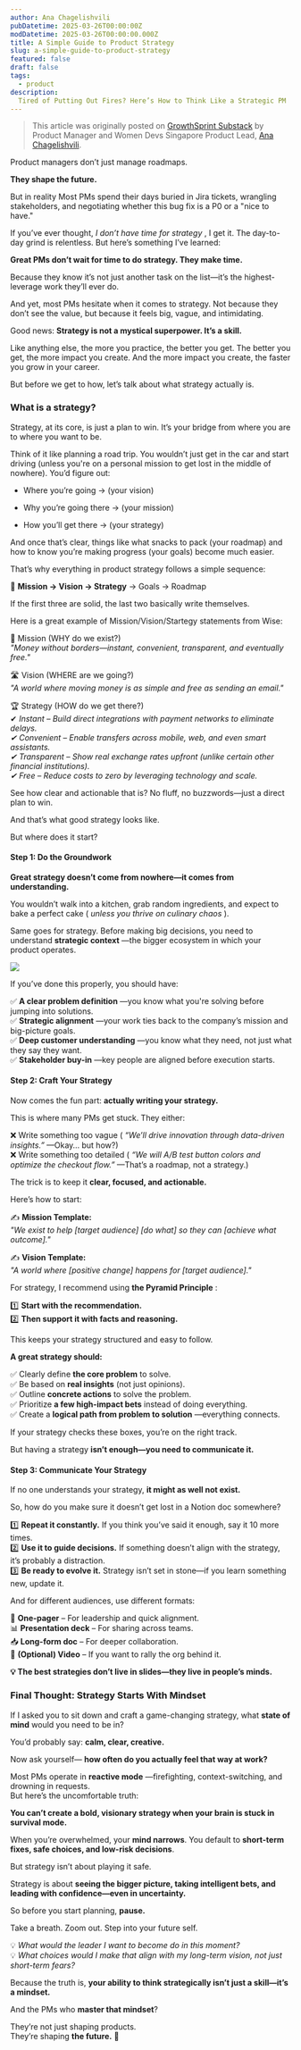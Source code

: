 ```yaml
---
author: Ana Chagelishvili
pubDatetime: 2025-03-26T00:00:00Z
modDatetime: 2025-03-26T00:00:00.000Z
title: A Simple Guide to Product Strategy
slug: a-simple-guide-to-product-strategy
featured: false
draft: false
tags:
  - product
description:
  Tired of Putting Out Fires? Here’s How to Think Like a Strategic PM
---
```


> This article was originally posted on [GrowthSprint Substack](https://anasgrowthsprint.substack.com/p/a-simple-guide-to-product-strategy) by Product Manager and Women Devs Singapore Product Lead, [Ana Chagelishvili](https://www.linkedin.com/in/anachagelishvili/).

Product managers don’t just manage roadmaps.

 **They shape the future.**

But in reality Most PMs spend their days buried in Jira tickets, wrangling stakeholders, and negotiating whether this bug fix is a P0 or a "nice to have."

If you’ve ever thought, _I don’t have time for strategy_ , I get it. The day-to-day grind is relentless. But here’s something I’ve learned:

 **Great PMs don’t wait for time to do strategy. They make time.**

Because they know it’s not just another task on the list—it’s the highest-leverage work they’ll ever do.

And yet, most PMs hesitate when it comes to strategy. Not because they don’t see the value, but because it feels big, vague, and intimidating.

Good news: **Strategy is not a mystical superpower. It’s a skill.**

Like anything else, the more you practice, the better you get. The better you get, the more impact you create. And the more impact you create, the faster you grow in your career.

But before we get to how, let’s talk about what strategy actually is.

###  **What is a strategy?**

Strategy, at its core, is just a plan to win. It’s your bridge from where you are to where you want to be.

Think of it like planning a road trip. You wouldn’t just get in the car and start driving (unless you're on a personal mission to get lost in the middle of nowhere). You’d figure out:

  * Where you’re going → (your vision)

  * Why you’re going there → (your mission)

  * How you’ll get there → (your strategy)




And once that’s clear, things like what snacks to pack (your roadmap) and how to know you’re making progress (your goals) become much easier.

That’s why everything in product strategy follows a simple sequence:

🎯 **Mission → Vision → Strategy** → Goals → Roadmap

If the first three are solid, the last two basically write themselves.

Here is a great example of Mission/Vision/Startegy statements from Wise:

🚀 Mission (WHY do we exist?)  
 _"Money without borders—instant, convenient, transparent, and eventually free."_

🛣️ Vision (WHERE are we going?)  
 _"A world where moving money is as simple and free as sending an email."_

🏆 Strategy (HOW do we get there?)  
✔ _Instant – Build direct integrations with payment networks to eliminate delays.  
✔ Convenient – Enable transfers across mobile, web, and even smart assistants.  
✔ Transparent – Show real exchange rates upfront (unlike certain other financial institutions).  
✔ Free – Reduce costs to zero by leveraging technology and scale._

See how clear and actionable that is? No fluff, no buzzwords—just a direct plan to win.

And that’s what good strategy looks like.

But where does it start?

####  **Step 1: Do the Groundwork**

 **Great strategy doesn’t come from nowhere—it comes from understanding.**

You wouldn’t walk into a kitchen, grab random ingredients, and expect to bake a perfect cake ( _unless you thrive on culinary chaos_ ).

Same goes for strategy. Before making big decisions, you need to understand **strategic context** —the bigger ecosystem in which your product operates.

[![](https://substackcdn.com/image/fetch/w_1456,c_limit,f_auto,q_auto:good,fl_progressive:steep/https%3A%2F%2Fsubstack-post-media.s3.amazonaws.com%2Fpublic%2Fimages%2F312f6ed1-b09b-4cdb-be2b-f440b5ddd9fe_296x311.png)](https://substackcdn.com/image/fetch/f_auto,q_auto:good,fl_progressive:steep/https%3A%2F%2Fsubstack-post-media.s3.amazonaws.com%2Fpublic%2Fimages%2F312f6ed1-b09b-4cdb-be2b-f440b5ddd9fe_296x311.png)

If you’ve done this properly, you should have:

✅ **A clear problem definition** —you know what you're solving before jumping into solutions.  
✅ **Strategic alignment** —your work ties back to the company’s mission and big-picture goals.  
✅ **Deep customer understanding** —you know what they need, not just what they say they want.  
✅ **Stakeholder buy-in** —key people are aligned before execution starts.

####  **Step 2: Craft Your Strategy**

Now comes the fun part: **actually writing your strategy.**

This is where many PMs get stuck. They either:

❌ Write something too vague ( _“We’ll drive innovation through data-driven insights.”_ —Okay… but how?)  
❌ Write something too detailed ( _“We will A/B test button colors and optimize the checkout flow.”_ —That’s a roadmap, not a strategy.)

The trick is to keep it **clear, focused, and actionable.**

Here’s how to start:

✍️ **Mission Template:**  
 _"We exist to help [target audience] [do what] so they can [achieve what outcome]."_

✍️ **Vision Template:**  
 _"A world where [positive change] happens for [target audience]."_

For strategy, I recommend using **the Pyramid Principle** :

1️⃣ **Start with the recommendation.**  
2️⃣ **Then support it with facts and reasoning.**

This keeps your strategy structured and easy to follow.

 **A great strategy should:**

✅ Clearly define **the core problem** to solve.  
✅ Be based on **real insights** (not just opinions).  
✅ Outline **concrete actions** to solve the problem.  
✅ Prioritize **a few high-impact bets** instead of doing everything.  
✅ Create a **logical path from problem to solution** —everything connects.

If your strategy checks these boxes, you’re on the right track.

But having a strategy **isn’t enough—you need to communicate it.**

####  **Step 3: Communicate Your Strategy**

If no one understands your strategy, **it might as well not exist.**

So, how do you make sure it doesn’t get lost in a Notion doc somewhere?

1️⃣ **Repeat it constantly.** If you think you’ve said it enough, say it 10 more times.  
2️⃣ **Use it to guide decisions.** If something doesn’t align with the strategy, it’s probably a distraction.  
3️⃣ **Be ready to evolve it.** Strategy isn’t set in stone—if you learn something new, update it.

And for different audiences, use different formats:

📄 **One-pager** – For leadership and quick alignment.  
📊 **Presentation deck** – For sharing across teams.  
📥 **Long-form doc** – For deeper collaboration.  
🎥 **(Optional) Video** – If you want to rally the org behind it.

 **💡 The best strategies don’t live in slides—they live in people’s minds.**

### Final Thought: Strategy Starts With Mindset

If I asked you to sit down and craft a game-changing strategy, what **state of mind** would you need to be in?

You’d probably say: **calm, clear, creative.**

Now ask yourself— **how often do you actually feel that way at work?**

Most PMs operate in **reactive mode** —firefighting, context-switching, and drowning in requests.  
But here’s the uncomfortable truth:

 **You can’t create a bold, visionary strategy when your brain is stuck in survival mode.**

When you’re overwhelmed, your **mind narrows**. You default to **short-term fixes, safe choices, and low-risk decisions**.

But strategy isn’t about playing it safe.

Strategy is about **seeing the bigger picture, taking intelligent bets, and leading with confidence—even in uncertainty.**

So before you start planning, **pause.**

Take a breath. Zoom out. Step into your future self.

💡 _What would the leader I want to become do in this moment?_  
💡 _What choices would I make that align with my long-term vision, not just short-term fears?_

Because the truth is, **your ability to think strategically isn’t just a skill—it’s a mindset.**

And the PMs who **master that mindset**?

They’re not just shaping products.  
They’re shaping **the future.** 🚀
